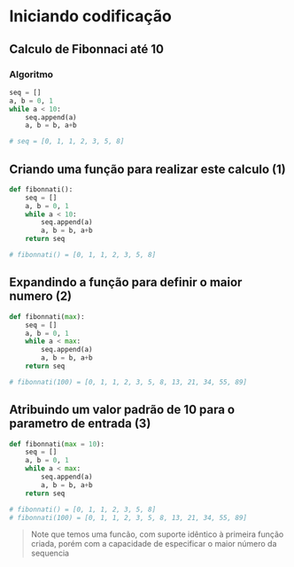 # Iniciando codificação

## Calculo de Fibonnaci até 10

### Algoritmo

```py
seq = []
a, b = 0, 1
while a < 10:
    seq.append(a)
    a, b = b, a+b

# seq = [0, 1, 1, 2, 3, 5, 8]
```

## Criando uma função para realizar este calculo (1)

```py
def fibonnati():
    seq = []
    a, b = 0, 1
    while a < 10:
        seq.append(a)
        a, b = b, a+b
    return seq

# fibonnati() = [0, 1, 1, 2, 3, 5, 8]
```

## Expandindo a função para definir o maior numero (2)
```py
def fibonnati(max):
    seq = []
    a, b = 0, 1
    while a < max:
        seq.append(a)
        a, b = b, a+b
    return seq

# fibonnati(100) = [0, 1, 1, 2, 3, 5, 8, 13, 21, 34, 55, 89]
```

## Atribuindo um valor padrão de 10 para o parametro de entrada (3)
```py
def fibonnati(max = 10):
    seq = []
    a, b = 0, 1
    while a < max:
        seq.append(a)
        a, b = b, a+b
    return seq

# fibonnati() = [0, 1, 1, 2, 3, 5, 8]
# fibonnati(100) = [0, 1, 1, 2, 3, 5, 8, 13, 21, 34, 55, 89]
```
> Note que temos uma funcão, com suporte idêntico à primeira função criada, porém com a capacidade de especificar o maior número da sequencia